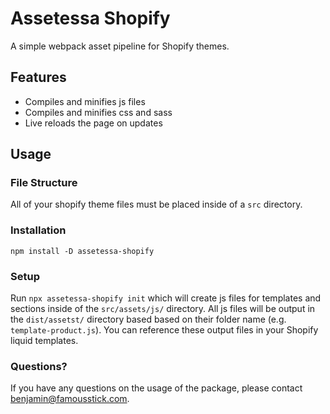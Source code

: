 # Assetessa Shopify

A simple webpack asset pipeline for Shopify themes.

## Features

- Compiles and minifies js files
- Compiles and minifies css and sass
- Live reloads the page on updates

## Usage

### File Structure

All of your shopify theme files must be placed inside of a `src` directory.

### Installation

`npm install -D assetessa-shopify`

### Setup

Run `npx assetessa-shopify init` which will create js files for templates and sections inside of the `src/assets/js/` directory. All js files will be output in the `dist/assetst/` directory based based on their folder name (e.g. `template-product.js`). You can reference these output files in your Shopify liquid templates.

### Questions?

If you have any questions on the usage of the package, please contact benjamin@famousstick.com.
